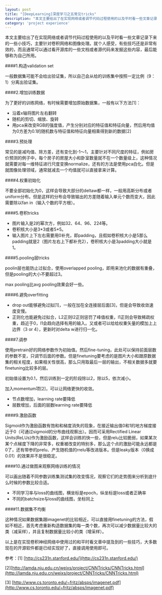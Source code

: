 ```yaml
---                                                     
layout: post
title: "[DeepLearning]深度学习之五常见tricks"
description: "本文主要给出了在实现网络或者调节代码过程使用的以及平时看一些文章记录下来的一些小技巧，主要针对卷积网络和图像处理。就个人感受，有些技巧还是非常有效的，而且通常可以通过看开源库的一些文档或者源代码来发掘这些内容，最后能够称为自己所用。"
category: 'project experience'
---
```


本文主要给出了在实现网络或者调节代码过程使用的以及平时看一些文章记录下来的一些小技巧，主要针对卷积网络和图像处理。就个人感受，有些技巧还是非常有效的，而且通常可以通过看开源库的一些文档或者源代码来发掘这些内容，最后能够称为自己所用。

####1.构造validation set

一般数据集可能不会给出验证集，所以自己会从给的训练集中按照一定比例（9：1）分离出验证集。

####2.增加训练数据

为了更好的训练网络，有时候需要增加原始数据集，一般有以下方法[1]：

- 沿着x轴将图片左右翻转
- 随机的剪切、缩放、旋转
- 用pca来改变RGB的强度值，产生分别对应的特征值和特征向量，然后用均值为0方差为0.1的随机数与特征值和特征向量相乘得到新的数据[2]

####3.预处理

常见的是减均值、除方差，还有变化到-1～1，主要针对不同尺度的特征，例如房价预测的例子中，每个房子的房屋大小和卧室数量就不在一个数量级上，这种情况就需要对每一维特征进行尺度变换normalize，还有的方法是使用pca白化。但是就图像处理领域，通常就减去一个均值就可以直接拿来计算。

####4.权重初始化

不要全部初始化为0，这样会导致大部分的deltaw都一样，一般用高斯分布或者uniform分布。但是这样的分布会导致输出的方差随着输入单元个数而变大，因此需要除以fan in（输入个数的平方根）。

####5.卷积tricks

- 图片输入是2的幂次方，例如32、64、96、224等。
- 卷积核大小是3\*3或者5\*5。
- 输入图片上下左右需要用0补充，即padding，且假如卷积核大小是5那么padding就是2（图片左右上下都补充2），卷积核大小是3padding大小就是1。

####5.pooling层tricks

poolin层也能防止过拟合，使用overlapped pooling，即用来池化的数据有重叠，但是pooling的大小不要超过3。

max pooling比avg pooling效果会好一些。

####6.避免overfitting

- drop out能够避免过拟[1]，一般在加在全连接层后面[3]，但是会导致收敛速度变慢。
- 正则化也能避免过拟合，L2正则l2正则惩罚了峰值权重，l1正则会导致稀疏权重，趋近于0，l1会趋向选择有用的输入。又或者可以给给权重矢量的模加上上边界（3 or 4），更新时对delta w进行归一化。

####7.调参

使用pretrain好的网络参数作为初始值。然后fine-tuning，此处可以保持前面层数的参数不变，只调节后面的参数。但是finetuning要考虑的是图片大小和跟原数据集的相关程度，如果相关性很高，那么只用取最后一层的输出，不相关数据多就要finetuning比较多的层。

初始值设置为0.1，然后训练到一定的阶段除以2，除以5，依次减小。

加入momentum项[2]，可以让网络更快的收敛。

- 节点数增加，learning rate要降低
- 层数增加，后面的层数learning rate要降低

####9.激励函数

Sigmoid作为激励函数有饱和和梯度消失的现象，在接近输出值0和1的地方梯度接近于0（可通过sigmoid的分布曲线观察出）。因而可采用Rectified Linear Units(ReLUs)作为激励函数，这样会训练的快一些，但是relu比较脆弱，如果某次某个点梯度下降的非常多，权重被改变的特别多，那么这个点的激励可能永远都是0了，还有带参的prelu、产生随机值的rrelu等改进版本。但是leaky版本（0换成0.01）的效果并不是很稳定。

####10.通过做图来观察网络训练的情况

可以画出随着不同参数训练集测试集的改变情况，观察它们的走势图来分析到底什么时候的参数比较合适。

- 不同学习率与loss的曲线图，横坐标是epoch，纵坐标是loss或者正确率
- 不同的batchsize与loss的曲线图，坐标同上

####11.数据集不均衡

这种情况如果数据集跟imagenet的比较相近，可以直接用finetuning的方法，假如不相近，首先考虑重新构造数据集的每一类个数，再次可以减少数据量比较大的类（减采样），并且复制数据量比较小的类（增采样）。

以上是在实现卷积神经网络中使用过的和平时看文章中提及到的一些技巧，大多数现在的开源软件都是已经实现好了，直接调用使用即可。

参考：[1] [http://cs231n.stanford.edu/](http://cs231n.stanford.edu/)

[2][http://lamda.nju.edu.cn/weixs/project/CNNTricks/CNNTricks.html](http://lamda.nju.edu.cn/weixs/project/CNNTricks/CNNTricks.html)

[3] [http://www.cs.toronto.edu/~fritz/absps/imagenet.pdf](http://www.cs.toronto.edu/~fritz/absps/imagenet.pdf)
